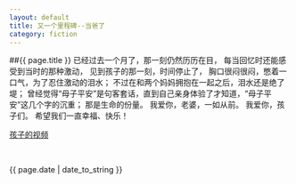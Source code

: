 ```yaml
---
layout: default
title: 又一个里程碑--当爸了
category: fiction
---
```

##{{ page.title }}
已经过去一个月了，那一刻仍然历历在目，
每当回忆时还能感受到当时的那种激动，
见到孩子的那一刻，时间停止了，
胸口很闷很闷，憋着一口气，为了忍住激动的泪水；
不过在和两个妈妈拥抱在一起之后，泪水还是绝了堤；
曾经觉得“母子平安”是句客套话，直到自己亲身体验了才知道，“母子平安”这几个字的沉重；
那是生命的份量。
我爱你，老婆，一如从前。
我爱你，孩子们。
希望我们一直幸福、快乐！


 [孩子的视频](http://www.tudou.com/programs/view/CDUOJ_MdW7s/ " link")

<br /><p>{{ page.date | date_to_string }}</p>
